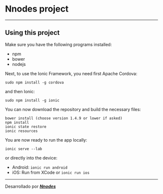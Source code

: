 # Nnodes project
---

## Using this project

Make sure you have the following programs installed:

- npm
- bower
- nodejs

Next, to use the Ionic Framework, you need first Apache Cordova:

`sudo npm install -g cordova`

and then Ionic:

`sudo npm install -g ionic`

You can now download the repository and build the necessary files:
```
bower install (choose version 1.4.9 or lower if asked)
npm install
ionic state restore
ionic resources
```
You are now ready to run the app locally:

`ionic serve --lab`

or directly into the device:

- Android: `ionic run android`
- iOS: Run from XCode or `ionic run ios`

---
Desarrollado por [**_Nnodes_**](http://nnodes.com/)
